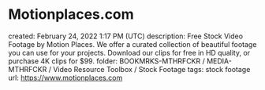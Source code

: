 # Motionplaces.com

created: February 24, 2022 1:17 PM (UTC)
description: Free Stock Video Footage by Motion Places. We offer a curated collection of beautiful footage you can use for your projects. Download our clips for free in HD quality, or purchase 4K clips for $99.
folder: BOOKMRKS-MTHRFCKR / MEDIA-MTHRFCKR / Video Resource Toolbox / Stock Footage
tags: stock footage
url: https://www.motionplaces.com